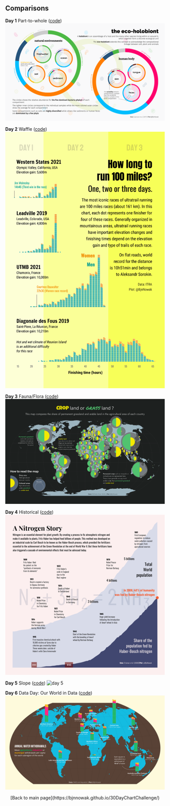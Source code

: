 ## Comparisons

**Day 1** Part-to-whole ([code](https://github.com/BjnNowak/TidyTuesday/blob/main/SC_Microbiome.R))
![day 1](fig/day1.png)

**Day 2** Waffle ([code](https://github.com/BjnNowak/TidyTuesday/blob/main/SC_Ultra_Distribution.R))
![day 2](fig/day2.png)

**Day 3** Fauna/Flora ([code](https://github.com/BjnNowak/TidyTuesday/blob/main/SC_Arableland.R))
![day 3](fig/day3.png)

**Day 4** Historical ([code](https://github.com/BjnNowak/TidyTuesday/blob/main/SC_Haber.R))
![day 4](fig/day4.png)

**Day 5** Slope ([code](https://github.com/BjnNowak/TidyTuesday/blob/main/SC_farm_size.R))
![day 5](fig/day5.png)

**Day 6** Data Day: Our World in Data ([code](https://github.com/BjnNowak/TidyTuesday/blob/main/SC_irrigation.R))
![day 6](fig/day6.png)


<center>[Back to main page](https://bjnnowak.github.io/30DayChartChallenge/)</center>
